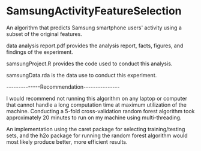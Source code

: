 # SamsungActivityFeatureSelection
An algorithm that predicts Samsung smartphone users' activity using a subset of the original features.

data analysis report.pdf provides the analysis report, facts, figures, and findings of the experiment.

samsungProject.R provides the code used to conduct this analysis.

samsungData.rda is the data use to conduct this experiment.

--------------Recommendation---------------

I would recommend not running this algorithm on any laptop or computer that cannot handle a long computation time at maximum utilization of the machine.  Conducting a 5-fold cross-validation random forest algorithm took approximately 20 minutes to run on my machine using multi-threading.

An implementation using the caret package for selecting training/testing sets, and the h2o package for running the random forest algorithm would most likely produce better, more efficient results.

